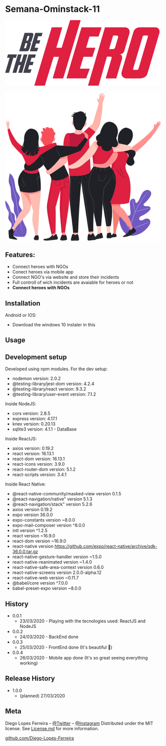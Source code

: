 # Semana-Ominstack-11

![Be The Hero](/assets/logo.svg)

![Be The Hero](/assets/heroes.png)


## Features:
* Connect heroes with NGOs
* Conect heroes via mobile app
* Connect NGO's via website and store their incidents
* Full controll of wich incidents are avaiable for heroes or not
* **Connect heroes with NGOs**

## Installation
Android or IOS:
* Download the windows 10 instaler in this 

## Usage 


## Development setup
Developed using npm modules.
For the dev setup:
* nodemon version: 2.0.2
* @testing-library/jest-dom version: 4.2.4
* @testing-library/react version: 9.3.2
* @testing-library/user-event version: 7.1.2

Inside NodeJS:
* cors version: 2.8.5
* express version: 4.17.1
* knex version: 0.20.13
* sqlite3 version: 4.1.1 - DataBase

Inside ReactJS:
* axios version: 0.19.2
* react version: 16.13.1
* react-dom version: 16.13.1
* react-icons version: 3.9.0
* react-router-dom version: 5.1.2
* react-scripts version: 3.4.1

Inside React Native:
* @react-native-community/masked-view version 0.1.5
* @react-navigation/native" version 5.1.3
* @react-navigation/stack" version 5.2.6
* axios version 0.19.2
* expo version 36.0.0
* expo-constants version ~8.0.0
* expo-mail-composer version ^8.0.0
* intl version ^1.2.5
* react version ~16.9.0
* react-dom version ~16.9.0
* react-native version https://github.com/expo/react-native/archive/sdk-36.0.0.tar.gz
* react-native-gesture-handler version ~1.5.0
* react-native-reanimated version ~1.4.0
* react-native-safe-area-context version 0.6.0
* react-native-screens version 2.0.0-alpha.12
* react-native-web version ~0.11.7
* @babel/core version ^7.0.0
* babel-preset-expo version ~8.0.0


## History
* 0.0.1
    * 23/03/2020 - Playing with the tecnologies used: ReactJS and NodeJS
* 0.0.2
    * 24/03/2020 - BackEnd done
* 0.0.3
    * 25/03/2020 - FrontEnd done (It's beautiful 🚀)
* 0.0.4
    * 26/03/2020 - Mobile app done (It's so great seeing everything working)

## Release History
* 1.0.0
    * (planned) 27/03/2020



## Meta

Diego Lopes Ferreira – [@Twitter](https://twitter.com/Diego45731776) – [@Instagram](https://www.instagram.com/diego.lopes.f/)
Distributed under the MIT license. See [License.md](LICENSE.md) for more information.

[github.com/Diego-Lopes-Ferreira](https://github.com/Diego-Lopes-Ferreira/)
